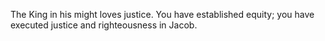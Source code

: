 The King in his might loves justice. You have established equity; you have executed justice and righteousness in Jacob.
